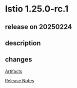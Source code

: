 # Istio 1.25.0-rc.1

## release on 20250224

## description

## changes

<a href="http://gcsweb.istio.io/gcs/istio-release/releases/1.25.0-rc.1/" rel="nofollow">Artifacts</a>

<a href="https://istio.io/news/releases/1.25.0-rc.x/announcing-1.25.0-rc.1/" rel="nofollow">Release Notes</a>

